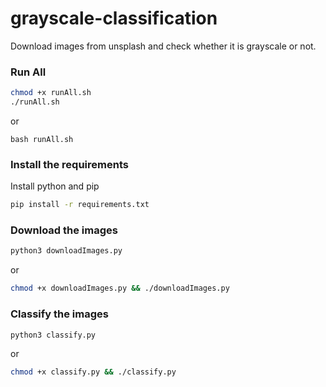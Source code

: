# grayscale-classification
Download images from unsplash and check whether it is grayscale or not.

### Run All
```bash
chmod +x runAll.sh
./runAll.sh
```
or
```
bash runAll.sh
```

### Install the requirements

Install python and pip
```bash
pip install -r requirements.txt
```

### Download the images
```bash
python3 downloadImages.py
```
or
```bash
chmod +x downloadImages.py && ./downloadImages.py
```

### Classify the images
```bash
python3 classify.py
```
or 
```bash
chmod +x classify.py && ./classify.py
```
